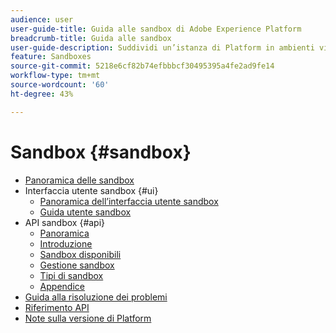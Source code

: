 ```yaml
---
audience: user
user-guide-title: Guida alle sandbox di Adobe Experience Platform
breadcrumb-title: Guida alle sandbox
user-guide-description: Suddividi un’istanza di Platform in ambienti virtuali per lo sviluppo, il test e la distribuzione di applicazioni.
feature: Sandboxes
source-git-commit: 5218e6cf82b74efbbbcf30495395a4fe2ad9fe14
workflow-type: tm+mt
source-wordcount: '60'
ht-degree: 43%

---
```



# Sandbox {#sandbox}

* [Panoramica delle sandbox](home.md)
* Interfaccia utente sandbox {#ui}
   * [Panoramica dell’interfaccia utente sandbox](ui/overview.md)
   * [Guida utente sandbox](ui/user-guide.md)
* API sandbox {#api}
   * [Panoramica](api/overview.md)
   * [Introduzione](api/getting-started.md)
   * [Sandbox disponibili](api/available.md)
   * [Gestione sandbox](api/sandboxes.md)
   * [Tipi di sandbox](api/types.md)
   * [Appendice](api/appendix.md)
* [Guida alla risoluzione dei problemi](troubleshooting-guide.md)
* [Riferimento API](https://www.adobe.io/experience-platform-apis/references/sandbox)
* [Note sulla versione di Platform](https://www.adobe.com/go/platform-release-notes-en)
